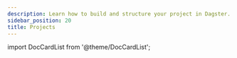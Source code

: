 ```yaml
---
description: Learn how to build and structure your project in Dagster. 
sidebar_position: 20
title: Projects
---
```

import DocCardList from '@theme/DocCardList';

<DocCardList />